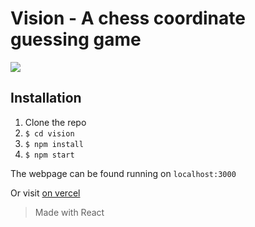 # Vision - A chess coordinate guessing game

<img src="https://i.imgur.com/GOmcGWE.png">

## Installation

1. Clone the repo
2. `$ cd vision`
3. `$ npm install`
4. `$ npm start`

The webpage can be found running on `localhost:3000`

Or visit [on vercel](https://vision-nine-wheat.vercel.app/)

> Made with React
